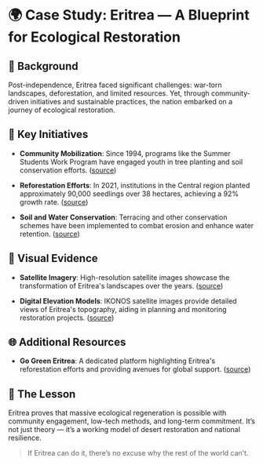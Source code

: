
# 🌍 Case Study: Eritrea — A Blueprint for Ecological Restoration

## 📖 Background

Post-independence, Eritrea faced significant challenges: war-torn landscapes, deforestation, and limited resources. Yet, through community-driven initiatives and sustainable practices, the nation embarked on a journey of ecological restoration.

## 🌱 Key Initiatives

- **Community Mobilization**: Since 1994, programs like the Summer Students Work Program have engaged youth in tree planting and soil conservation efforts. ([source](https://shabait.com/2022/04/07/central-region-success-in-reforestation/?utm_source=chatgpt.com))

- **Reforestation Efforts**: In 2021, institutions in the Central region planted approximately 90,000 seedlings over 38 hectares, achieving a 92% growth rate. ([source](https://shabait.com/2022/04/07/central-region-success-in-reforestation/?utm_source=chatgpt.com))

- **Soil and Water Conservation**: Terracing and other conservation schemes have been implemented to combat erosion and enhance water retention. ([source](https://shabait.com/2022/04/07/central-region-success-in-reforestation/?utm_source=chatgpt.com))

## 📸 Visual Evidence

- **Satellite Imagery**: High-resolution satellite images showcase the transformation of Eritrea's landscapes over the years. ([source](https://data.nextgis.com/en/region/ER/sat/?utm_source=chatgpt.com))

- **Digital Elevation Models**: IKONOS satellite images provide detailed views of Eritrea's topography, aiding in planning and monitoring restoration projects. ([source](https://www.satimagingcorp.com/gallery/ikonos/ikonos-eritrea-dem-lg/?utm_source=chatgpt.com))

## 🌐 Additional Resources

- **Go Green Eritrea**: A dedicated platform highlighting Eritrea's reforestation efforts and providing avenues for global support. ([source](https://www.gogreeneritrea.com/?utm_source=chatgpt.com))

## 🧠 The Lesson

Eritrea proves that massive ecological regeneration is possible with community engagement, low-tech methods, and long-term commitment. It’s not just theory — it’s a working model of desert restoration and national resilience.

> If Eritrea can do it, there’s no excuse why the rest of the world can’t.
